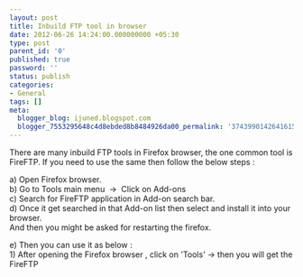 ```yaml
---
layout: post
title: Inbuild FTP tool in browser
date: 2012-06-26 14:24:00.000000000 +05:30
type: post
parent_id: '0'
published: true
password: ''
status: publish
categories:
- General
tags: []
meta:
  blogger_blog: ijuned.blogspot.com
  blogger_7553295648c4d8ebded8b8484926da00_permalink: '3743990142641615583'
---
```

<div dir="ltr" style="text-align:left;">There are many inbuild FTP tools in <span class="IL_AD" id="IL_AD2">Firefox browser<span class="IL_AD_ICON"></span></span>, the one common tool is FireFTP. If you need to use the same then follow the below steps :</p>
<p>a) Open Firefox browser.<br />b) Go to Tools main menu  -&gt;  Click on Add-ons<br />c) Search for FireFTP application in Add-on search bar.<br />d) Once it get searched in that Add-on list then select and install it into your browser.<br />And then you might be asked for restarting the firefox.</p>
<p>e) Then you can use it as below :<br />1) After opening the Firefox browser , click on 'Tools' -&gt; then you <span class="IL_AD" id="IL_AD5">will get<span class="IL_AD_ICON"></span></span> the FireFTP</div>
